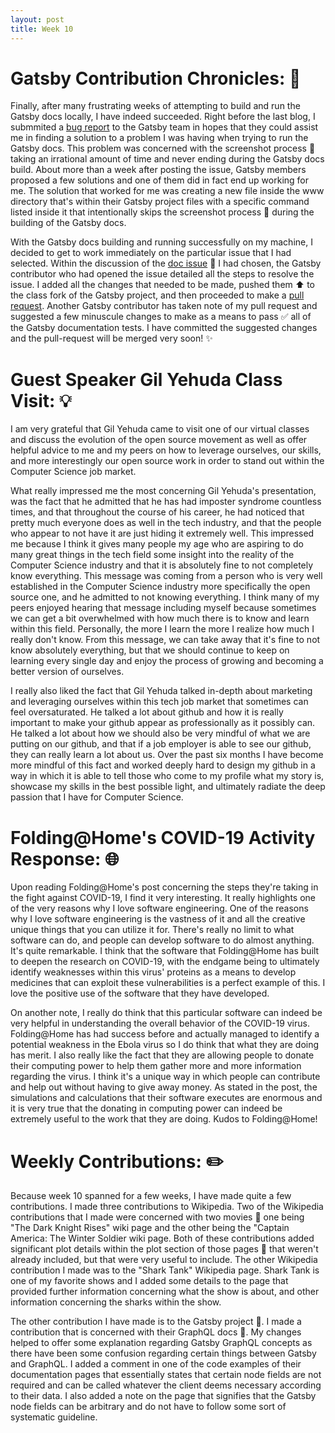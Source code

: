```yaml
---
layout: post
title: Week 10
---
```


# Gatsby Contribution Chronicles: :tada:

Finally, after many frustrating weeks of attempting to build and run the Gatsby docs locally, I have indeed succeeded. Right before the last blog, I submmited a [bug report](https://github.com/gatsbyjs/gatsby/issues/22649) to the Gatsby team in hopes that they could assist me in finding a solution to a problem I was having when trying to run the Gatsby docs. This problem was concerned with the screenshot process :camera_flash: taking an irrational amount of time and never ending during the Gatsby docs build.  About more than a week after posting the issue, Gatsby members proposed a few solutions and one of them did in fact end up working for me. The solution that worked for me was creating a new file inside the www directory that's within their Gatsby project files with a specific command listed inside it that intentionally skips the screenshot process :camera_flash: during the building of the Gatsby docs.

With the Gatsby docs building and running successfully on my machine, I decided to get to work immediately on the particular issue that I had selected. Within the discussion of the [doc issue](https://github.com/gatsbyjs/gatsby/issues/21962) :pencil: I had chosen, the Gatsby contributor who had opened the issue detailed all the steps to resolve the issue. I added all the changes that needed to be made, pushed them :arrow_up: to the class fork of the Gatsby project, and then proceeded to make a [pull request](https://github.com/gatsbyjs/gatsby/pull/23106). Another Gatsby contributor has taken note of my pull request and suggested a few minuscule changes to make as a means to pass :white_check_mark: all of the Gatsby documentation tests. I have committed the suggested changes and the pull-request will be merged very soon! :sparkles:

# Guest Speaker Gil Yehuda Class Visit: :bulb:
I am very grateful that Gil Yehuda came to visit one of our virtual classes and discuss the evolution of the open source movement as well as offer helpful advice to me and my peers on how to leverage ourselves, our skills, and more interestingly our open source work in order to stand out within the Computer Science job market. 

What really impressed me the most concerning Gil Yehuda's presentation, was the fact that he admitted that he has had imposter syndrome countless times, and that throughout the course of his career, he had noticed that pretty much everyone does as well in the tech industry, and that the people who appear to not have it are just hiding it extremely well. This impressed me because I think it gives many people my age who are aspiring to do many great things in the tech field some insight into the reality of the Computer Science industry and that it is absolutely fine to not completely know everything. This message was coming from a person who is very well established in the Computer Science industry more specifically the open source one, and he admitted to not knowing everything. I think many of my peers enjoyed hearing that message including myself because sometimes we can get a bit overwhelmed with how much there is to know and learn within this field. Personally, the more I learn the more I realize how much I really don't know. From this message, we can take away that it's fine to not know absolutely everything, but that we should continue to keep on learning every single day and enjoy the process of growing and becoming a better version of ourselves. 

I really also liked the fact that Gil Yehuda talked in-depth about marketing and leveraging ourselves within this tech job market that sometimes can feel oversaturated. He talked a lot about github and how it is really important to make your github appear as professionally as it possibly can. He talked a lot about how we should also be very mindful of what we are putting on our github, and that if a job employer is able to see our github, they can really learn a lot about us. Over the past six months I have become more mindful of this fact and worked deeply hard to 
design my github in a way in which it is able to tell those who come to my profile what my story is, showcase my skills in the best possible light, and ultimately radiate the deep passion that I have for Computer Science. 



# Folding@Home's COVID-19 Activity Response: :globe_with_meridians: 
Upon reading Folding@Home's post concerning the steps they're taking in the fight against COVID-19, I find it very interesting. It really highlights one of the very reasons why I love software engineering. One of the reasons why I love software engineering is the vastness of it and all the creative unique things that you can utilize it for. There's really no limit to what software can do, and people can develop software to do almost anything. It's quite remarkable. I think that the software that Folding@Home has built to deepen the research on COVID-19, with the endgame being to ultimately identify weaknesses within this virus' proteins as a means to develop medicines that can exploit these vulnerabilities is a perfect example of this. I love the positive use of the software that they have developed.

On another note, I really do think that this particular software can indeed be very helpful in understanding the overall behavior of the COVID-19 virus. Folding@Home has had success before and actually managed to identify a potential weakness in the Ebola virus so I do think that what they are doing has merit. I also really like the fact that they are allowing people to donate their computing power to help them gather more and more information regarding the virus. I think it's a unique way in which people can contribute and help out without having to give away money. As stated in the post, the simulations and calculations that their software executes are enormous and it is very true that the donating in computing power can indeed be extremely useful to the work that they are doing. Kudos to Folding@Home!

# Weekly Contributions: :pencil2:
Because week 10 spanned for a few weeks, I have made quite a few contributions. I made three contributions to Wikipedia. Two of the Wikipedia contributions that I made were concerned with two movies :movie_camera: one being "The Dark Knight Rises" wiki page and the other being the "Captain America: The Winter Soldier wiki page. Both of these contributions added significant plot details within the plot section of those pages :page_facing_up: that weren't already included, but that were very useful to include. The other Wikipedia contribution I made was to the "Shark Tank" Wikipedia page. Shark Tank is one of my favorite shows and I added some details to the page that provided further information concerning what the show is about, and other information concerning the sharks within the show.

The other contribution I have made is to the Gatsby project :rocket:. I made a contribution that is concerned with their GraphQL docs :pencil:. My changes helped to offer some explanation regarding Gatsby GraphQL concepts as there have been some confusion regarding certain things between Gatsby and GraphQL. I added a comment in one of the code examples of their documentation pages that essentially states that certain node fields are not required and can be called whatever the client deems necessary according to their data. I also added a note on the page that signifies that the Gatsby node fields can be arbitrary and do not have to follow some sort of systematic guideline.


